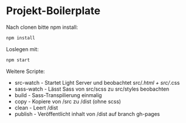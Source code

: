# Projekt-Boilerplate

Nach clonen bitte npm install:

```bash
npm install
```

Loslegen mit:
```bash
npm start
```

Weitere Scripte:

* src-watch - Startet Light Server und beobachtet src/*.html + src/*.css
* sass-watch - Lässt Sass von src/scss zu src/styles beobachten
* build - Sass-Transpilierung einmalig
* copy - Kopiere von /src zu /dist (ohne scss)
* clean - Leert /dist
* publish - Veröffentlicht inhalt von /dist auf branch gh-pages